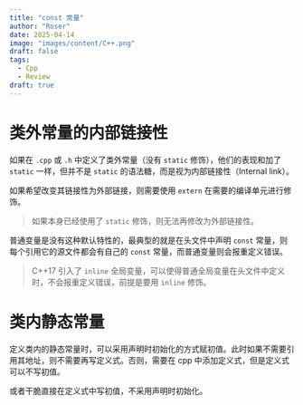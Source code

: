 ```yaml
---
title: "const 常量"
author: "Roser"
date: 2025-04-14
image: "images/content/C++.png"
draft: false
tags:
  - Cpp
  - Review
draft: true
---
```

# 类外常量的内部链接性

如果在 `.cpp` 或 `.h` 中定义了类外常量（没有 `static` 修饰），他们的表现和加了 `static` 一样，但并不是 `static` 的语法糖，而是视为内部链接性（Internal link）。

如果希望改变其链接性为外部链接，则需要使用 `extern` 在需要的编译单元进行修饰。

 > 如果本身已经使用了 `static` 修饰，则无法再修改为外部链接性。
 
普通变量是没有这种默认特性的，最典型的就是在头文件中声明 `const` 常量，则每个引用它的源文件都会有自己的 `const` 常量，而普通变量则会报重定义错误。

> C++17 引入了 `inline` 全局变量，可以使得普通全局变量在头文件中定义时，不会报重定义错误，前提是要用 `inline` 修饰。
# 类内静态常量

定义类内的静态常量时，可以采用声明时初始化的方式赋初值。此时如果不需要引用其地址，则不需要再写定义式。否则，需要在 cpp 中添加定义式，但是定义式可以不写初值。

或者干脆直接在定义式中写初值，不采用声明时初始化。